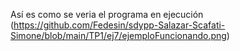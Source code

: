Así es como se veria el programa en ejecución
(https://github.com/Fedesin/sdypp-Salazar-Scafati-Simone/blob/main/TP1/ej7/ejemploFuncionando.png)
